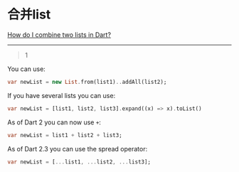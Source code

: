 # 合并list
[How do I combine two lists in Dart?](https://stackoverflow.com/questions/21826342/how-do-i-combine-two-lists-in-dart)

___



> 1

You can use:

```dart
var newList = new List.from(list1)..addAll(list2);
```

If you have several lists you can use:

```dart
var newList = [list1, list2, list3].expand((x) => x).toList()
```

As of Dart 2 you can now use `+`:

```dart
var newList = list1 + list2 + list3;
```

As of Dart 2.3 you can use the spread operator:

```dart
var newList = [...list1, ...list2, ...list3];
```





